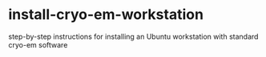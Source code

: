 # install-cryo-em-workstation
step-by-step instructions for installing an Ubuntu workstation with standard cryo-em software
